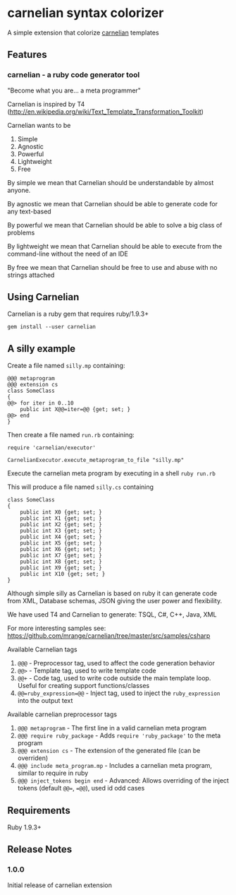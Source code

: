 # carnelian syntax colorizer

A simple extension that colorize [carnelian](https://github.com/mrange/carnelian) templates

## Features

### carnelian - a ruby code generator tool

"Become what you are... a meta programmer"

Carnelian is inspired by T4 (http://en.wikipedia.org/wiki/Text_Template_Transformation_Toolkit)

Carnelian wants to be
  1. Simple
  2. Agnostic
  3. Powerful
  4. Lightweight
  5. Free

By simple we mean that Carnelian should be understandable by almost anyone.

By agnostic we mean that Carnelian should be able to generate code for any text-based

By powerful we mean that Carnelian should be able to solve a big class of problems

By lightweight we mean that Carnelian should be able to execute from the command-line without the need of an IDE

By free we mean that Carnelian should be free to use and abuse with no strings attached

Using Carnelian
---------------

Carnelian is a ruby gem that requires ruby/1.9.3+
```
gem install --user carnelian
```

A silly example
----------------

Create a file named `silly.mp` containing:
```
@@@ metaprogram
@@@ extension cs
class SomeClass
{
@@> for iter in 0..10
    public int X@@=iter=@@ {get; set; }
@@> end
}
```
Then create a file named `run.rb` containing:
```
require 'carnelian/executor'

CarnelianExecutor.execute_metaprogram_to_file "silly.mp"
```

Execute the carnelian meta program by executing in a shell `ruby run.rb`

This will produce a file named `silly.cs` containing
```
class SomeClass
{
    public int X0 {get; set; }
    public int X1 {get; set; }
    public int X2 {get; set; }
    public int X3 {get; set; }
    public int X4 {get; set; }
    public int X5 {get; set; }
    public int X6 {get; set; }
    public int X7 {get; set; }
    public int X8 {get; set; }
    public int X9 {get; set; }
    public int X10 {get; set; }
}
```

Although simple silly as Carnelian is based on ruby it can generate code from XML, Database schemas, JSON giving the user power and flexibility.

We have used T4 and Carnelian to generate: TSQL, C#, C++, Java, XML

For more interesting samples see: https://github.com/mrange/carnelian/tree/master/src/samples/csharp

Available Carnelian tags

  1. `@@@` - Preprocessor tag, used to affect the code generation behavior
  2. `@@>` - Template tag, used to write template code
  3. `@@+` - Code tag, used to write code outside the main template loop. Useful for creating support functions/classes
  4. `@@=ruby_expression=@@` - Inject tag, used to inject the `ruby_expression` into the output text

Available carnelian preprocessor tags

  1. `@@@ metaprogram` - The first line in a valid carnelian meta program
  2. `@@@ require ruby_package` - Adds `require 'ruby_package'` to the meta program
  3. `@@@ extension cs` - The extension of the generated file (can be overriden)
  4. `@@@ include meta_program.mp` - Includes a carnelian meta program, similar to require in ruby
  5. `@@@ inject_tokens begin end` - Advanced: Allows overriding of the inject tokens (default `@@=`, `=@@`), used id odd cases

## Requirements

Ruby 1.9.3+

## Release Notes

### 1.0.0

Initial release of carnelian extension

